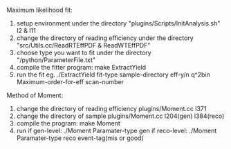 Maximum likelihood fit:
1. setup environment
   under the directory "plugins/Scripts/InitAnalysis.sh"  l2 & l11
2. change the directory of reading efficiency
   under the directory "src/Utils.cc/ReadRTEffPDF & ReadWTEffPDF"
3. choose type you want to fit
   under the directory "/python/ParameterFile.txt" 
4. compile the fitter program: make ExtractYield
5. run the fit
   eg. ./ExtractYield fit-type sample-directory eff-y/n q^2bin Maximum-order-for-eff scan-number


Method of Moment:
1. change the directory of reading efficiency
   plugins/Moment.cc l371
2. change the directory of sample
   plugins/Moment.cc l204(gen) l384(reco)
3. compile the program: make Moment
4. run 
   if gen-level: ./Moment Paramater-type gen
   if reco-level: ./Moment Paramater-type reco event-tag(mis or good)



